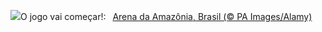 ![](https://www.bing.com/th?id=OHR.DiaNacionaldoFutebol_PT-BR4614165115_UHD.jpg&w=1000)O jogo vai começar!:&nbsp;&ensp;[Arena da Amazônia, Brasil (© PA Images/Alamy)](https://www.bing.com/th?id=OHR.DiaNacionaldoFutebol_PT-BR4614165115_UHD.jpg)
<br><br/>
